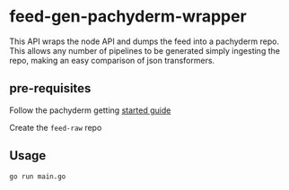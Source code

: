# feed-gen-pachyderm-wrapper

This API wraps the node API and dumps the feed into a pachyderm repo.
This allows any number of pipelines to be generated simply ingesting the repo, making an easy comparison of json transformers.

## pre-requisites

Follow the pachyderm getting [started guide](https://pachyderm.readthedocs.io/en/stable/getting_started/local_installation.html)

Create the `feed-raw` repo

## Usage

```sh
go run main.go
```
